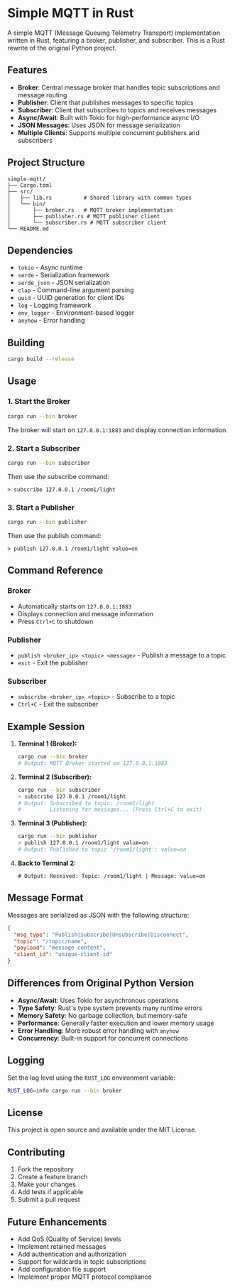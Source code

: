 # Simple MQTT in Rust

A simple MQTT (Message Queuing Telemetry Transport) implementation written in Rust, featuring a broker, publisher, and subscriber. This is a Rust rewrite of the original Python project.

## Features

- **Broker**: Central message broker that handles topic subscriptions and message routing
- **Publisher**: Client that publishes messages to specific topics
- **Subscriber**: Client that subscribes to topics and receives messages
- **Async/Await**: Built with Tokio for high-performance async I/O
- **JSON Messages**: Uses JSON for message serialization
- **Multiple Clients**: Supports multiple concurrent publishers and subscribers

## Project Structure

```
simple-mqtt/
├── Cargo.toml
├── src/
│   ├── lib.rs          # Shared library with common types
│   └── bin/
│       ├── broker.rs   # MQTT broker implementation
│       ├── publisher.rs # MQTT publisher client
│       └── subscriber.rs # MQTT subscriber client
└── README.md
```

## Dependencies

- `tokio` - Async runtime
- `serde` - Serialization framework
- `serde_json` - JSON serialization
- `clap` - Command-line argument parsing
- `uuid` - UUID generation for client IDs
- `log` - Logging framework
- `env_logger` - Environment-based logger
- `anyhow` - Error handling

## Building

```bash
cargo build --release
```

## Usage

### 1. Start the Broker

```bash
cargo run --bin broker
```

The broker will start on `127.0.0.1:1883` and display connection information.

### 2. Start a Subscriber

```bash
cargo run --bin subscriber
```

Then use the subscribe command:

```
> subscribe 127.0.0.1 /room1/light
```

### 3. Start a Publisher

```bash
cargo run --bin publisher
```

Then use the publish command:

```
> publish 127.0.0.1 /room1/light value=on
```

## Command Reference

### Broker

- Automatically starts on `127.0.0.1:1883`
- Displays connection and message information
- Press `Ctrl+C` to shutdown

### Publisher

- `publish <broker_ip> <topic> <message>` - Publish a message to a topic
- `exit` - Exit the publisher

### Subscriber

- `subscribe <broker_ip> <topic>` - Subscribe to a topic
- `Ctrl+C` - Exit the subscriber

## Example Session

1. **Terminal 1 (Broker):**

   ```bash
   cargo run --bin broker
   # Output: MQTT Broker started on 127.0.0.1:1883
   ```

2. **Terminal 2 (Subscriber):**

   ```bash
   cargo run --bin subscriber
   > subscribe 127.0.0.1 /room1/light
   # Output: Subscribed to topic: /room1/light
   #         Listening for messages... (Press Ctrl+C to exit)
   ```

3. **Terminal 3 (Publisher):**

   ```bash
   cargo run --bin publisher
   > publish 127.0.0.1 /room1/light value=on
   # Output: Published to topic '/room1/light': value=on
   ```

4. **Back to Terminal 2:**
   ```
   # Output: Received: Topic: /room1/light | Message: value=on
   ```

## Message Format

Messages are serialized as JSON with the following structure:

```json
{
  "msg_type": "Publish|Subscribe|Unsubscribe|Disconnect",
  "topic": "/topic/name",
  "payload": "message content",
  "client_id": "unique-client-id"
}
```

## Differences from Original Python Version

- **Async/Await**: Uses Tokio for asynchronous operations
- **Type Safety**: Rust's type system prevents many runtime errors
- **Memory Safety**: No garbage collection, but memory-safe
- **Performance**: Generally faster execution and lower memory usage
- **Error Handling**: More robust error handling with `anyhow`
- **Concurrency**: Built-in support for concurrent connections

## Logging

Set the log level using the `RUST_LOG` environment variable:

```bash
RUST_LOG=info cargo run --bin broker
```

## License

This project is open source and available under the MIT License.

## Contributing

1. Fork the repository
2. Create a feature branch
3. Make your changes
4. Add tests if applicable
5. Submit a pull request

## Future Enhancements

- Add QoS (Quality of Service) levels
- Implement retained messages
- Add authentication and authorization
- Support for wildcards in topic subscriptions
- Add configuration file support
- Implement proper MQTT protocol compliance
